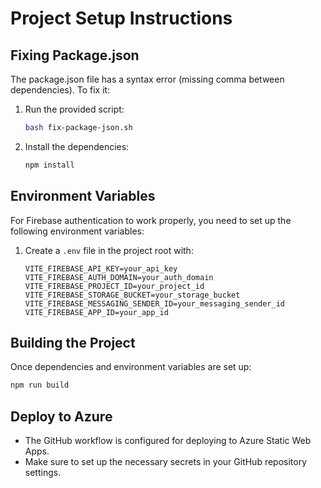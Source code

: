 
# Project Setup Instructions

## Fixing Package.json

The package.json file has a syntax error (missing comma between dependencies). To fix it:

1. Run the provided script:
   ```bash
   bash fix-package-json.sh
   ```

2. Install the dependencies:
   ```bash
   npm install
   ```

## Environment Variables

For Firebase authentication to work properly, you need to set up the following environment variables:

1. Create a `.env` file in the project root with:
   ```
   VITE_FIREBASE_API_KEY=your_api_key
   VITE_FIREBASE_AUTH_DOMAIN=your_auth_domain
   VITE_FIREBASE_PROJECT_ID=your_project_id
   VITE_FIREBASE_STORAGE_BUCKET=your_storage_bucket
   VITE_FIREBASE_MESSAGING_SENDER_ID=your_messaging_sender_id
   VITE_FIREBASE_APP_ID=your_app_id
   ```

## Building the Project

Once dependencies and environment variables are set up:

```bash
npm run build
```

## Deploy to Azure

- The GitHub workflow is configured for deploying to Azure Static Web Apps.
- Make sure to set up the necessary secrets in your GitHub repository settings.
